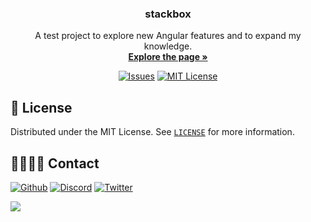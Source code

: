 <a name="readme-top"></a>

<div align="center">
  <h3 align="center">stackbox</h3>
  <p align="center">
    A test project to explore new Angular features and to expand my knowledge.
    <br />
    <a href="https://stackbox.dev/"><strong>Explore the page »</strong></a>
    <br />
  </p>
</div>

<div align="center">

[![Issues][issues-shield]][issues-url]
[![MIT License][license-shield]][license-url]

</div>

## 📜 License

Distributed under the MIT License. See [`LICENSE`](./LICENSE) for more information.

## 🫱🏽‍🫲🏽 Contact

[![Github][Github]][Github-url]
[![Discord][Discord]][Discord-url]
[![Twitter][Twitter]][Twitter-url]

<div>
    <a href="https://www.buymeacoffee.com/Drischdaan">
        <img src="https://img.buymeacoffee.com/button-api/?text=Buy me a coffee&emoji=&slug=Drischdaan&button_colour=BD5FFF&font_colour=ffffff&font_family=Lato&outline_colour=000000&coffee_colour=FFDD00">
    </a>
</div>

<!-- Variables -->

[issues-shield]: https://img.shields.io/github/issues/Drischdaan/stackbox.svg?style=for-the-badge
[issues-url]: https://github.com/Drischdaan/stackbox/issues
[license-shield]: https://img.shields.io/github/license/Drischdaan/stackbox.svg?style=for-the-badge
[license-url]: https://github.com/Drischdaan/stackbox/blob/master/LICENSE.txt

<!-- Frameworks -->

<!-- Socials -->

[Github]: https://skillicons.dev/icons?i=github
[Github-url]: https://github.com/Drischdaan
[Discord]: https://skillicons.dev/icons?i=discord
[Discord-url]: https://discord.com/users/244115221776433152
[Twitter]: https://skillicons.dev/icons?i=twitter
[Twitter-url]: https://twitter.com/Drischdaan

<!-- https://github.com/tandpfun/skill-icons -->
<!-- https://github.com/Ileriayo/markdown-badges -->
